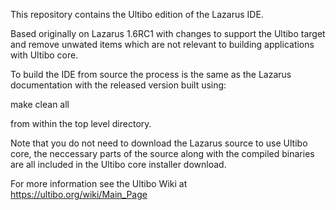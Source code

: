 This repository contains the Ultibo edition of the Lazarus IDE.

Based originally on Lazarus 1.6RC1 with changes to support the Ultibo target
and remove unwated items which are not relevant to building applications with
Ultibo core.

To build the IDE from source the process is the same as the Lazarus documentation
with the released version built using:

make clean all

from within the top level directory.

Note that you do not need to download the Lazarus source to use Ultibo core, the
neccessary parts of the source along with the compiled binaries are all included
in the Ultibo core installer download.

For more information see the Ultibo Wiki at https://ultibo.org/wiki/Main_Page




